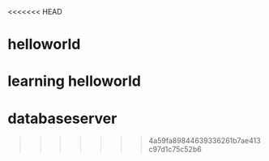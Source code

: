 <<<<<<< HEAD
# helloworld
learning helloworld
=======
# databaseserver
>>>>>>> 4a59fa89844639336261b7ae413c97d1c75c52b6
